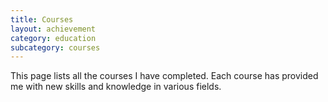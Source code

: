```yaml
---
title: Courses
layout: achievement
category: education
subcategory: courses
---
```


This page lists all the courses I have completed. Each course has provided me with new skills and knowledge in various fields.
